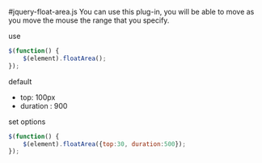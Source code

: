 #jquery-float-area.js
You can use this plug-in, you will be able to move as you move the mouse the range that you specify.

use
```javascript:jquery-float-area.js
$(function() {
    $(element).floatArea();
});
```

default
* top: 100px
* duration : 900

set options
```javascript:jquery-float-area.js
$(function() {
    $(element).floatArea({top:30, duration:500});
});
```


